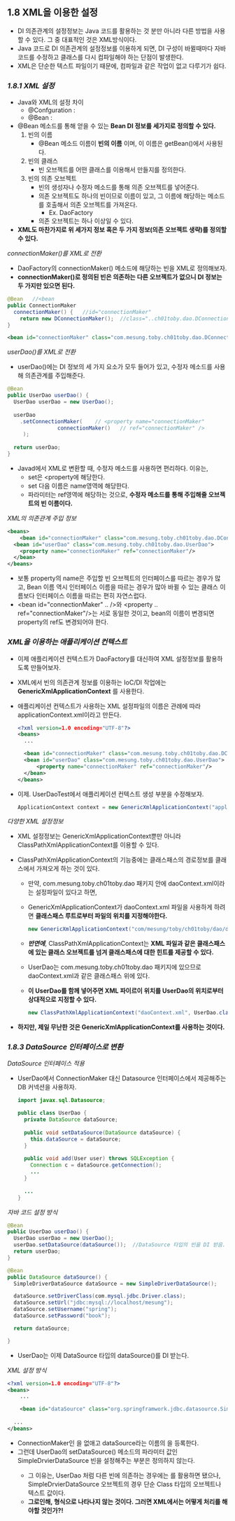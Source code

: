 ## 1.8 XML을 이용한 설정

- DI 의존관계의 설정정보는 Java 코드를 활용하는 것 분만 아니라 다른 방법을 사용할 수 있다. 그 중 대표적인 것은 XML방식이다.
- Java 코드로 DI 의존관계의 설정정보를 이용하게 되면, DI 구성이 바뀔때마다 자바 코드를 수정하고 클래스를 다시 컴파일해야 하는 단점이 발생한다.
- XML은 단순한 텍스트 파일이기 때문에, 컴파일과 같은 작업이 없고 다루기가 쉽다.



### *1.8.1 XML 설정*

- Java와 XML의 설정 차이
  - @Confguration : <beans>
  - @Bean : <bean>
- @Bean 메소드를 통해 얻을 수 있는 **Bean DI 정보를 세가지로 정의할 수 있다.**
  1. 빈의 이름 
     - @Bean 메소드 이름이 **빈의 이름** 이며, 이 이름은 getBean()에서 사용된다.
  2. 빈의 클래스
     -  빈 오브젝트를 어떤 클래스를 이용해서 만들지를 정의한다.
  3. 빈의 의존 오브젝트 
     - 빈의 생성자나 수정자 메소드를 통해 의존 오브젝트를 넣어준다.
     - 의존 오브젝트도 하나의 빈이므로 이름이 있고, 그 이름에 해당하는 메소드를 호출해서 의존 오브젝트를 가져온다.
       - Ex. DaoFactory
     - 의존 오브젝트는 하나 이상일 수 있다.
- **XML도 마찬가지로 위 세가지 정보 혹은 두 가지 정보(의존 오브젝트 생략)를 정의할 수 있다.**



*connectionMaker()를 XML로 전환*

- DaoFactory의 connectionMaker() 메소드에 해당하는 빈을 XML로 정의해보자.
- **connectionMaker()로 정의된 빈은 의존하는 다른 오브젝트가 없으니 DI 정보는 두 가지만 있으면 된다.**

~~~java
@Bean	//<bean
public ConnectionMaker 
  connectionMaker() {	//id="connectionMaker"
  	return new DConnectionMaker();	//class="..ch01toby.dao.DConnectionMaker" />
}
~~~

~~~xml
<bean id="connectionMaker" class="com.mesung.toby.ch01toby.dao.DConnectionMaker"/>
~~~



*userDao()를 XML로 전환*

- userDao()에는 DI 정보의 세 가지 요소가 모두 들어가 있고, 수정자 메소드를 사용해 의존관계를 주입해준다.

~~~java
@Bean
public UserDao userDao() {
  UserDao userDao = new UserDao();
  
  userDao
    .setConnectionMaker(	// <property name="connectionMaker"
				connectionMaker()	// ref="connectionMaker" />
  	 );
  
  return userDao;
}
~~~

- Javad에서 XML로 변환할 때, 수정자 메소드를 사용하면 편리하다. 이유는,
  - set은 <property에 해당한다.
  - set 다음 이름은 name영역에 해당한다.
  - 파라미터는 ref영역에 해당하는 것으로, **수정자 메소드를 통해 주입해줄 오브젝트의 빈 이름이다.**



*XML의 의존관계 주입 정보*

~~~xml
<beans>
	<bean id="connectionMaker" class="com.mesung.toby.ch01toby.dao.DConnectionMaker"/>
  <bean id="userDao" class="com.mesung.toby.ch01toby.dao.UserDao">
  	<property name="connectionMaker" ref="connectionMaker"/>
  </bean>
</beans>
~~~

- 보통 property의 name은 주입할 빈 오브젝트의 인터페이스를 따르는 경우가 많고, Bean 이름 역시 인터페이스 이름을 따르는 경우가 많아 바뀔 수 있는 클래스 이름보다 인터페이스 이름을 따르는 편히 자연스럽다.
- <bean id="connectionMaker" .. />와 <property .. ref="connectionMaker"/>는 서로 동일한 것이고, bean의 이름이 변경되면 property의 ref도 변경되어야 한다.



### *XML을 이용하는 애플리케이션 컨텍스트*

- 이제 애플리케이션 컨텍스트가 DaoFactory를 대신하여 XML 설정정보를 활용하도록 만들어보자.

- XML에서 빈의 의존관계 정보를 이용하는 IoC/DI 작업에는 **GenericXmlApplicationContext** 를 사용한다.

- 애플리케이션 컨텍스트가 사용하는 XML 설정파일의 이름은 관례에 따라 applicationContext.xml이라고 만든다.

  ~~~xml
  <?xml version=1.0 encoding="UTF-8"?>
  <beans>
  	...
  
  	<bean id="connectionMaker" class="com.mesung.toby.ch01toby.dao.DConnectionMaker"/>
    <bean id="userDao" class="com.mesung.toby.ch01toby.dao.UserDao">
    	<property name="connectionMaker" ref="connectionMaker"/>
    </bean>
  </beans>
  ~~~

- 이제. UserDaoTest에서 애플리케이션 컨텍스트 생성 부분을 수정해보자.

  ~~~java
  ApplicationContext context = new GenericXmlApplicationContext("applicationContext.xml");
  ~~~



*다양한 XML 설정정보*

- XML 설정정보는 GenericXmlApplicationContext뿐만 아니라 ClassPathXmlApplicationContext를 이용할 수 있다.

- ClassPathXmlApplicationContext의 기능중에는 클래스패스의 경로정보를 클래스에서 가져오게 하는 것이 있다.

  - 만약, com.mesung.toby.ch01toby.dao 패키지 안에 daoContext.xml이라는 설정파일이 있다고 하면,

  - GenericXmlApplicationContext가 daoContext.xml 파일을 사용하게 하려면 **클래스패스 루트로부터 파일의 위치를 지정해야한다.**

    ~~~java
    new GenericXmlApplicationContext("com/mesung/toby/ch01toby/dao/daoContext.xml");
    ~~~

  - ***반면에***, ClassPathXmlApplicationContext는 **XML 파일과 같은 클래스패스에 있는 클래스 오브젝트를 넘겨 클래스패스에 대한 힌트를 제공할 수 있다.**

  - UserDao는 com.mesung.toby.ch01toby.dao 패키지에 있으므로 daoContext.xml과 같은 클래스패스 위에 있다.

  - **이 UserDao를 함께 넣어주면 XML 파이르이 위치를 UserDao의 위치로부터 상대적으로 지정할 수 있다.**

    ~~~java
    new ClassPathXmlApplicationContext("daoContext.xml", UserDao.class);
    ~~~

- **하지만, 제일 무난한 것은 GenericXmlApplicationContext를 사용하는 것이다.**



### *1.8.3 DataSource 인터페이스로 변환*

*DataSource 인터페이스 적용*

- UserDao에서 ConnectionMaker 대신 Datasource 인터페이스에서 제공해주는 DB 커넥션을 사용하자.

  ~~~java
  import javax.sql.Datasource;
  
  public class UserDao {
    private DataSource dataSource;
    
    public void setDataSource(DataSource dataSource) {
      this.dataSource = dataSource;
    }
    
    public void add(User user) throws SQLException {
      Connection c = dataSource.getConnection();
      ...
    }
    
    ...
  }
  ~~~

  

*자바 코드 설정 방식*

```java
@Bean
public UserDao userDao() {
  UserDao userDao = new UserDao();
  userDao.setDataSource(dataSource());	//DataSource 타입의 빈을 DI 받음.
  return userDao;
}

@Bean
public DataSource dataSource() {
  SimpleDriverDataSource dataSource = new SimpleDriverDataSource();

  dataSource.setDriverClass(com.mysql.jdbc.Driver.class);
  dataSource.setUrl("jdbc:mysql://localhost/mesung");
  dataSource.setUsername("spring");
  dataSource.setPassword("book");

  return dataSource;

}

```

- UserDao는 이제 DataSource 타입의 dataSource()를 DI 받는다.



*XML 설정 방식*

~~~xml
<?xml version=1.0 encoding="UTF-8"?>
<beans>
	...

	<bean id="dataSource" class="org.springframwork.jdbc.datasource.SimpleDrvierDataSource"/>
  
  ...
</beans>
~~~

- ConnectionMaker인 <bean> 을 없애고 dataSource라는 이름의 <bean>을 등록한다.
- 그런데 UserDao의 setDataSource() 메소드의 파라미터 값인 SimpleDrvierDataSource 빈을 설정해주는 <bean> 부분은 정의하지 않는다.
  - 그 이유는, UserDao 처럼 다른 빈에 의존하는 경우에는 <property>를 활용하면 됐으나, SimpleDrvierDataSource 오브젝트의 경우 단순 Class 타입의 오브젝트나 텍스트 값이다. 
  - **그로인해, <property>형식으로 나타나지 않는 것이다. 그러면 XML에서는 어떻게 처리를 해야할 것인가?!**

